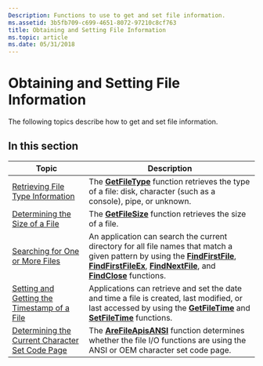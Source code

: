 ```yaml
---
Description: Functions to use to get and set file information.
ms.assetid: 3b5fb709-c699-4651-8072-97210c8cf763
title: Obtaining and Setting File Information
ms.topic: article
ms.date: 05/31/2018
---
```


# Obtaining and Setting File Information

The following topics describe how to get and set file information.

## In this section



| Topic                                                                                                             | Description                                                                                                                                                                                                                                                                                   |
|-------------------------------------------------------------------------------------------------------------------|-----------------------------------------------------------------------------------------------------------------------------------------------------------------------------------------------------------------------------------------------------------------------------------------------|
| [Retrieving File Type Information](retrieving-file-type-information.md)<br/>                               | The [**GetFileType**](/windows/desktop/api/FileAPI/nf-fileapi-getfiletype) function retrieves the type of a file: disk, character (such as a console), pipe, or unknown.<br/>                                                                                                                                               |
| [Determining the Size of a File](determining-the-size-of-a-file.md)<br/>                                   | The [**GetFileSize**](/windows/desktop/api/FileAPI/nf-fileapi-getfilesize) function retrieves the size of a file.<br/>                                                                                                                                                                                                      |
| [Searching for One or More Files](searching-for-one-or-more-files.md)<br/>                                 | An application can search the current directory for all file names that match a given pattern by using the [**FindFirstFile**](/windows/desktop/api/FileAPI/nf-fileapi-findfirstfilea), [**FindFirstFileEx**](/windows/desktop/api/FileAPI/nf-fileapi-findfirstfileexa), [**FindNextFile**](/windows/desktop/api/FileAPI/nf-fileapi-findnextfilea), and [**FindClose**](/windows/desktop/api/FileAPI/nf-fileapi-findclose) functions.<br/> |
| [Setting and Getting the Timestamp of a File](setting-and-getting-the-timestamp-of-a-file.md)<br/>         | Applications can retrieve and set the date and time a file is created, last modified, or last accessed by using the [**GetFileTime**](https://docs.microsoft.com/windows/desktop/api/fileapi/nf-fileapi-getfiletime) and [**SetFileTime**](https://docs.microsoft.com/windows/desktop/api/fileapi/nf-fileapi-setfiletime) functions.<br/>                                                                         |
| [Determining the Current Character Set Code Page](determining-the-current-character-set-code-page.md)<br/> | The [**AreFileApisANSI**](/windows/desktop/api/fileapi/nf-fileapi-arefileapisansi) function determines whether the file I/O functions are using the ANSI or OEM character set code page.<br/>                                                                                                                               |



 

 

 




